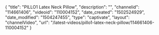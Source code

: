 {
    "title": "PILLO1 Latex Neck Pillow",
    "description": "",
    "channelid": "114661406",
    "videoid": "110004152",
    "date_created": "1502524929",
    "date_modified": "1504247455",
    "type": "captivate",
    "layout": "channelVideo",
    "url": "\/latest-videos\/pillo1-latex-neck-pillow\/114661406-110004152"
}